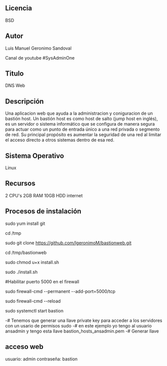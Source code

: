 Licencia
-------
BSD

Autor
------------------
Luis Manuel Geronimo Sandoval 

Canal de youtube #SysAdminOne

Titulo
------------------
DNS Web

Descripción
------------------
Una aplicacion web que ayuda a la administracion y coniguracion de un bastión host.  Un bastión host es como host de salto (jump host en inglés), es un servidor o sistema informático que se configura de manera segura para actuar como un punto de entrada único a una red privada o segmento de red. Su principal propósito es aumentar la seguridad de una red al limitar el acceso directo a otros sistemas dentro de esa red.

Sistema Operativo
------------------
Linux 

Recursos
------------------
2 CPU's
2GB RAM
10GB HDD
internet

Procesos de instalación
------------------
sudo yum install git

cd /tmp

sudo git clone https://github.com/lgeronimoM/bastionweb.git

cd /tmp/bastionweb

sudo chmod u+x install.sh

sudo ./install.sh

#Habilitar puerto 5000 en el firewall

sudo firewall-cmd --permanent --add-port=5000/tcp

sudo firewall-cmd --reload

sudo systemctl start bastion

-# Tenemos que generar una llave private key para acceder a los servidores con un usario de permisos sudo
-# en este ejemplo yo tengo al usuario ansadmin y tengo esta llave bastion_hosts_ansadmin.pem
-# Generar llave

acceso web
------------------
usuario: admin
contraseña: bastion
